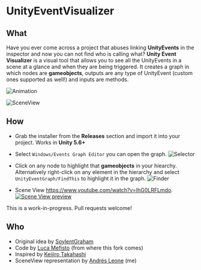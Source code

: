# UnityEventVisualizer

<h2>What</h2>
Have you ever come across a project that abuses linking <b>UnityEvents</b> in the inspector and now you can not find who is calling what?
<b>Unity Event Visualizer</b> is a visual tool that allows you to see all the UnityEvents in a scene at a glance and when they are being triggered. It creates a graph in which nodes are <b>gameobjects</b>, outputs are any type of UnityEvent (custom ones supported as well!) and inputs are methods.

![Animation](https://media.giphy.com/media/cA3VUiWT0FIlKebCRS/giphy.gif)

![SceneView](https://media.giphy.com/media/AFvTp2k8L5R1pKXJZA/giphy.gif)


<h2>How</h2>

- Grab the installer from the <b>Releases</b> section and import it into your project. Works in <b>Unity 5.6+</b>

- Select ```Windows/Events Graph Editor``` you can open the graph.
![Selector](https://media.giphy.com/media/l1J9LcPkjgvxoUsBW/giphy.gif)

- Click on any node to highlight that <b>gameobjects</b> in your hiearchy. Alternatively right-click on any element in the hierarchy and select ```UnityEventGraph/FindThis``` to highlight it in the graph.
![Finder](https://media.giphy.com/media/3ohhwhMwWW0URb8mfS/giphy.gif)

- Scene View https://www.youtube.com/watch?v=IhG0LRFLmdo.
[![Scene View preview](http://i3.ytimg.com/vi/IhG0LRFLmdo/hqdefault.jpg)](https://www.youtube.com/watch?v=IhG0LRFLmdo)


This is a work-in-progress. Pull requests welcome!

<h2>Who</h2>

- Original idea by [SoylentGraham](https://github.com/SoylentGraham)
- Code by [Luca Mefisto](https://github.com/MephestoKhaan) (from where this fork comes)
- Inspired by [Keijiro Takahashi](https://github.com/keijiro)
- SceneView representation by [Andrés Leone](https://github.com/forestrf) (me)
